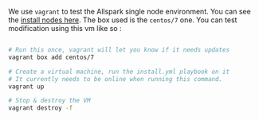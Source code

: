 We use `vagrant` to test the Allspark single node environment.
You can see the [install nodes here](https://www.vagrantup.com/docs/installation/).
The box used is the `centos/7` one.
You can test modification using this vm like so :
```sh

# Run this once, vagrant will let you know if it needs updates
vagrant box add centos/7

# Create a virtual machine, run the install.yml playbook on it
# It currently needs to be online when running this command.
vagrant up

# Stop & destroy the VM
vagrant destroy -f

```
